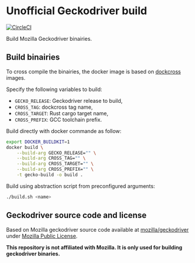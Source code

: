 # Unofficial Geckodriver build

[![CircleCI](https://circleci.com/gh/valletw/geckodriver-build/tree/main.svg?style=svg)](https://circleci.com/gh/valletw/geckodriver-build/tree/main)

Build Mozilla Geckodriver binairies.

## Build binairies

To cross compile the binairies, the docker image is based on
[dockcross](https://github.com/dockcross/dockcross) images.

Specify the following variables to build:

- `GECKO_RELEASE`: Geckodriver release to build,
- `CROSS_TAG`: dockcross tag name,
- `CROSS_TARGET`: Rust cargo target name,
- `CROSS_PREFIX`: GCC toolchain prefix.

Build directly with docker commande as follow:

```bash
export DOCKER_BUILDKIT=1
docker build \
    --build-arg GECKO_RELEASE="" \
    --build-arg CROSS_TAG="" \
    --build-arg CROSS_TARGET="" \
    --build-arg CROSS_PREFIX="" \
    -t gecko-build -o build .
```

Build using abstraction script from preconfigured arguments:

```bash
./build.sh <name>
```

## Geckodriver source code and license

Based on Mozilla geckodriver source code available at
[mozilla/geckodriver](https://github.com/mozilla/geckodriver)
under [Mozilla Public License](https://www.mozilla.org/en-US/MPL/2.0/).

**This repository is not affiliated with Mozilla. It is only used for building
geckodriver binaries.**

